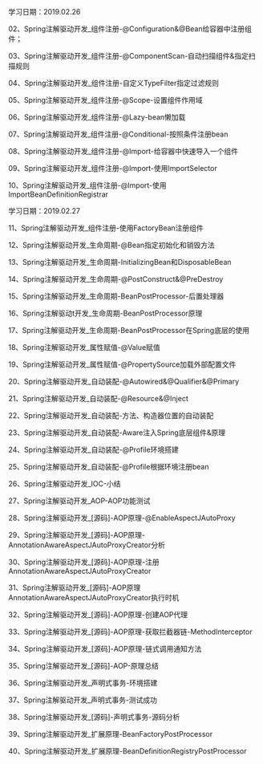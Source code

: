 学习日期：2019.02.26

02、Spring注解驱动开发_组件注册-@Configuration&@Bean给容器中注册组件；

03、Spring注解驱动开发_组件注册-@ComponentScan-自动扫描组件&指定扫描规则

04、Spring注解驱动开发_组件注册-自定义TypeFilter指定过滤规则

05、Spring注解驱动开发_组件注册-@Scope-设置组件作用域

06、Spring注解驱动开发_组件注册-@Lazy-bean懒加载

07、Spring注解驱动开发_组件注册-@Conditional-按照条件注册bean

08、Spring注解驱动开发_组件注册-@Import-给容器中快速导入一个组件

09、Spring注解驱动开发_组件注册-@Import-使用ImportSelector

10、Spring注解驱动开发_组件注册-@Import-使用ImportBeanDefinitionRegistrar

学习日期：2019.02.27

11、Spring注解驱动开发_组件注册-使用FactoryBean注册组件

12、Spring注解驱动开发_生命周期-@Bean指定初始化和销毁方法

13、Spring注解驱动开发_生命周期-InitializingBean和DisposableBean

14、Spring注解驱动开发_生命周期-@PostConstruct&@PreDestroy

15、Spring注解驱动开发_生命周期-BeanPostProcessor-后置处理器

16、Spring注解驱动t开发_生命周期-BeanPostProcessor原理

17、Spring注解驱动开发_生命周期-BeanPostProcessor在Spring底层的使用

18、Spring注解驱动开发_属性赋值-@Value赋值

19、Spring注解驱动开发_属性赋值-@PropertySource加载外部配置文件

20、Spring注解驱动开发_自动装配-@Autowired&@Qualifier&@Primary

<!-- 学习日期：2019.02.28-->
21、Spring注解驱动开发_自动装配-@Resource&@Inject

22、Spring注解驱动开发_自动装配-方法、构造器位置的自动装配

23、Spring注解驱动开发_自动装配-Aware注入Spring底层组件&原理

24、Spring注解驱动开发_自动装配-@Profile环境搭建

25、Spring注解驱动开发_自动装配-@Profile根据环境注册bean

26、Spring注解驱动开发_IOC-小结

27、Spring注解驱动开发_AOP-AOP功能测试

28、Spring注解驱动开发_[源码]-AOP原理-@EnableAspectJAutoProxy

29、Spring注解驱动开发_[源码]-AOP原理-AnnotationAwareAspectJAutoProxyCreator分析

30、Spring注解驱动开发_[源码]-AOP原理-注册AnnotationAwareAspectJAutoProxyCreator

31、Spring注解驱动开发_[源码]-AOP原理AnnotationAwareAspectJAutoProxyCreator执行时机

<!-- 学习日期：2019.03.07--> 

32、Spring注解驱动开发_[源码]-AOP原理-创建AOP代理

33、Spring注解驱动开发_[源码]-AOP原理-获取拦截器链-MethodInterceptor

34、Spring注解驱动开发_[源码]-AOP原理-链式调用通知方法

35、Spring注解驱动开发_[源码]-AOP-原理总结

36、Spring注解驱动开发_声明式事务-环境搭建

37、Spring注解驱动开发_声明式事务-测试成功

38、Spring注解驱动开发_[源码]-声明式事务-源码分析

39、Spring注解驱动开发_扩展原理-BeanFactoryPostProcessor

40、Spring注解驱动开发_扩展原理-BeanDefinitionRegistryPostProcessor                    

